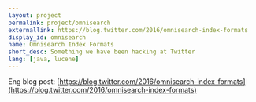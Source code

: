```yaml
---
layout: project
permalink: project/omnisearch
externallink: https://blog.twitter.com/2016/omnisearch-index-formats
display_id: omnisearch
name: Omnisearch Index Formats
short_desc: Something we have been hacking at Twitter
lang: [java, lucene]
---
```


Eng blog post: [https://blog.twitter.com/2016/omnisearch-index-formats](https://blog.twitter.com/2016/omnisearch-index-formats)
